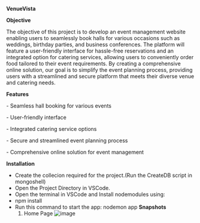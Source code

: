 **VenueVista**

**Objective**

The objective of this project is to develop an event management website enabling users to seamlessly book halls for various occasions such as weddings, birthday parties, and business conferences. The platform will feature a user-friendly interface for hassle-free reservations and an integrated option for catering services, allowing users to conveniently order food tailored to their event requirements. By creating a comprehensive online solution, our goal is to simplify the event planning process, providing users with a streamlined and secure platform that meets their diverse venue and catering needs.

**Features**

\- Seamless hall booking for various events

\- User-friendly interface

\- Integrated catering service options

\- Secure and streamlined event planning process

\- Comprehensive online solution for event management

**Installation**

- Create the collecion required for the project.(Run the CreateDB script in mongoshell)
- Open the Project Directory in VSCode.
- Open the terminal in VSCode and Install nodemodules using:
- npm install
- Run this command to start the app: nodemon app
**Snapshots**
  1. Home Page
     ![image](https://github.com/user-attachments/assets/784cf6a2-08b1-415e-b142-65ab3f5d3adc)

